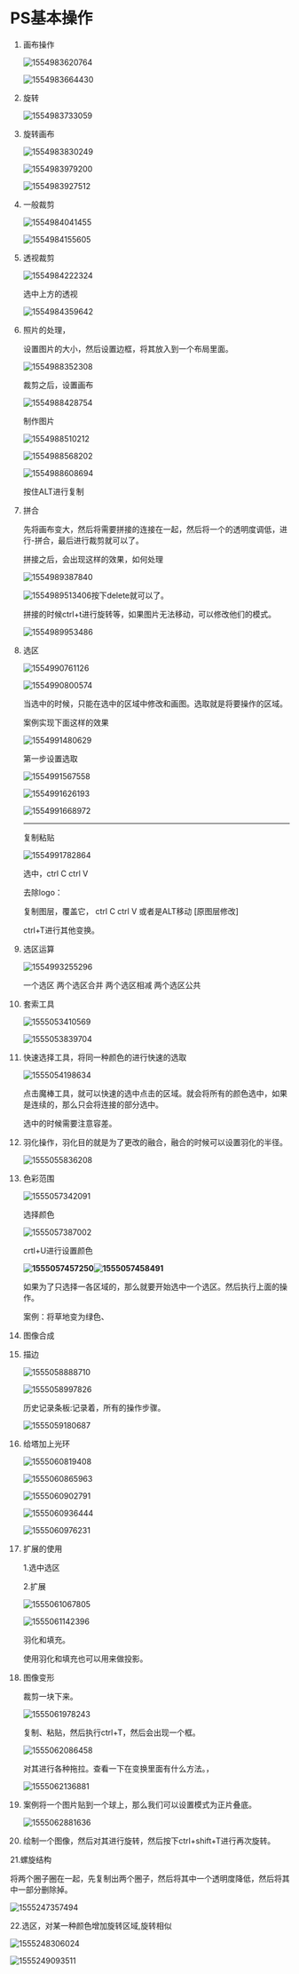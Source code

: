 

# PS基本操作

1. 画布操作

   ![1554983620764](笔记图片/1554983620764.png)

   ![1554983664430](笔记图片/1554983664430.png)

2. 旋转

   ![1554983733059](笔记图片/1554983733059.png)

3. 旋转画布

   ![1554983830249](笔记图片/1554983830249.png)

   ![1554983979200](笔记图片/1554983979200.png)

   ![1554983927512](笔记图片/1554983927512.png)

   

4. 一般裁剪

   ![1554984041455](笔记图片/1554984041455.png)

   ![1554984155605](笔记图片/1554984155605.png)

5. 透视裁剪

   ![1554984222324](笔记图片/1554984222324.png)

   选中上方的透视

   ![1554984359642](笔记图片/1554984359642.png)

6. 照片的处理，

   设置图片的大小，然后设置边框，将其放入到一个布局里面。

   ![1554988352308](笔记图片\1554988352308.png)

   裁剪之后，设置画布

   ![1554988428754](笔记图片/1554988428754.png)

   制作图片

   ![1554988510212](笔记图片\1554988510212.png)

   ![1554988568202](笔记图片/1554988568202.png)

   ![1554988608694](笔记图片/1554988608694.png)

   按住ALT进行复制

7. 拼合

   先将画布变大，然后将需要拼接的连接在一起，然后将一个的透明度调低，进行-拼合，最后进行裁剪就可以了。

   拼接之后，会出现这样的效果，如何处理

   ![1554989387840](笔记图片/1554989387840.png)

   ![1554989513406](笔记图片/1554989513406.png)按下delete就可以了。

   拼接的时候ctrl+t进行旋转等，如果图片无法移动，可以修改他们的模式。

   ![1554989953486](笔记图片/1554989953486.png)

8. 选区

   ![1554990761126](笔记图片/1554990761126.png)

   ![1554990800574](笔记图片/1554990800574.png)

   当选中的时候，只能在选中的区域中修改和画图。选取就是将要操作的区域。

   案例实现下面这样的效果

   ![1554991480629](笔记图片/1554991480629.png)

   第一步设置选取

   ![1554991567558](笔记图片/1554991567558.png)

   ![1554991626193](笔记图片/1554991626193.png)

   ![1554991668972](笔记图片/1554991668972.png)

   ---------

   复制粘贴

   ![1554991782864](笔记图片/1554991782864.png)

   选中，ctrl  C  ctrl  V   

   去除logo：

   复制图层，覆盖它， ctrl  C  ctrl  V  或者是ALT移动 [原图层修改]  

   ctrl+T进行其他变换。

9. 选区运算

   ![1554993255296](笔记图片/1554993255296.png)

   一个选区   两个选区合并  两个选区相减   两个选区公共

10. 套索工具

    ![1555053410569](笔记图片/1555053410569.png)

    ![1555053839704](笔记图片/1555053839704.png)

11. 快速选择工具，将同一种颜色的进行快速的选取

    ![1555054198634](笔记图片/1555054198634.png)

    点击魔棒工具，就可以快速的选中点击的区域。就会将所有的颜色选中，如果是连续的，那么只会将连接的部分选中。

    选中的时候需要注意容差。

12. 羽化操作，羽化目的就是为了更改的融合，融合的时候可以设置羽化的半径。

    ![1555055836208](笔记图片/1555055836208.png)

13. 色彩范围

    ![1555057342091](笔记图片/1555057342091.png)

    选择颜色

    ![1555057387002](笔记图片/1555057387002.png)

    crtl+U进行设置颜色

    **![1555057457250](E:\专题\ps基本操作\笔记图片\1555057457250.png)![1555057458491](笔记图片/1555057458491.png)**

    如果为了只选择一各区域的，那么就要开始选中一个选区。然后执行上面的操作。                                  

    案例：将草地变为绿色、                                                            

14. 图像合成

15. 描边

    ![1555058888710](笔记图片/1555058888710.png)

    ![1555058997826](笔记图片/1555058997826.png)

    历史记录条板:记录着，所有的操作步骤。

    ![1555059180687](笔记图片/1555059180687.png)

16. 给塔加上光环

    ![1555060819408](笔记图片/1555060819408.png)

    ![1555060865963](笔记图片/1555060865963.png)

    ![1555060902791](笔记图片/1555060902791.png)

    ![1555060936444](笔记图片/1555060936444.png)

    ![1555060976231](笔记图片/1555060976231.png)

17. 扩展的使用

    1.选中选区

    2.扩展

    ![1555061067805](笔记图片/1555061067805.png)

    ![1555061142396](笔记图片/1555061142396.png)

    羽化和填充。

    使用羽化和填充也可以用来做投影。

18. 图像变形

    裁剪一块下来。

    ![1555061978243](笔记图片/1555061978243.png)

    复制、粘贴，然后执行ctrl+T，然后会出现一个框。

    ![1555062086458](笔记图片/1555062086458.png)

    对其进行各种拖拉。查看一下在变换里面有什么方法。，

    ![1555062136881](笔记图片/1555062136881.png)

19. 案例将一个图片贴到一个球上，那么我们可以设置模式为正片叠底。

    ![1555062881636](笔记图片/1555062881636.png)

20. 绘制一个图像，然后对其进行旋转，然后按下ctrl+shift+T进行再次旋转。

21.螺旋结构

将两个圈子圈在一起，先复制出两个圈子，然后将其中一个透明度降低，然后将其中一部分删除掉。

![1555247357494](笔记图片/1555247357494.png)



22.选区，对某一种颜色增加旋转区域,旋转相似

![1555248306024](笔记图片/1555248306024.png)

![1555249093511](笔记图片/1555249093511.png)